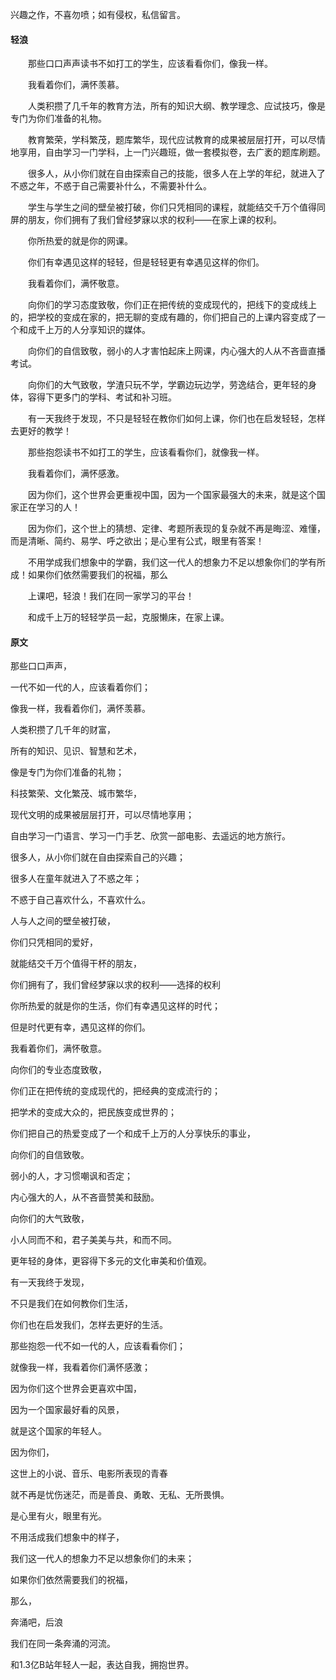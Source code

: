 

兴趣之作，不喜勿喷；如有侵权，私信留言。



#### 轻浪　　

　　那些口口声声读书不如打工的学生，应该看看你们，像我一样。

　　我看着你们，满怀羡慕。

　　人类积攒了几千年的教育方法，所有的知识大纲、教学理念、应试技巧，像是专门为你们准备的礼物。

　　教育繁荣，学科繁茂，题库繁华，现代应试教育的成果被层层打开，可以尽情地享用，自由学习一门学科，上一门兴趣班，做一套模拟卷，去广袤的题库刷题。

　　很多人，从小你们就在自由探索自己的技能，很多人在上学的年纪，就进入了不惑之年，不惑于自己需要补什么，不需要补什么。

　　学生与学生之间的壁垒被打破，你们只凭相同的课程，就能结交千万个值得同屏的朋友，你们拥有了我们曾经梦寐以求的权利——在家上课的权利。

　　你所热爱的就是你的网课。



　　你们有幸遇见这样的轻轻，但是轻轻更有幸遇见这样的你们。

　　我看着你们，满怀敬意。

　　向你们的学习态度致敬，你们正在把传统的变成现代的，把线下的变成线上的，把学校的变成在家的，把无聊的变成有趣的，你们把自己的上课内容变成了一个和成千上万的人分享知识的媒体。

　　向你们的自信致敬，弱小的人才害怕起床上网课，内心强大的人从不吝啬直播考试。

　　向你们的大气致敬，学渣只玩不学，学霸边玩边学，劳逸结合，更年轻的身体，容得下更多门的学科、考试和补习班。

　　有一天我终于发现，不只是轻轻在教你们如何上课，你们也在启发轻轻，怎样去更好的教学！



　　那些抱怨读书不如打工的学生，应该看看你们，就像我一样。

　　我看着你们，满怀感激。

　　因为你们，这个世界会更重视中国，因为一个国家最强大的未来，就是这个国家正在学习的人！

　　因为你们，这个世上的猜想、定律、考题所表现的复杂就不再是晦涩、难懂，而是清晰、简约、易学、呼之欲出；是心里有公式，眼里有答案！

　　不用学成我们想象中的学霸，我们这一代人的想象力不足以想象你们的学有所成！如果你们依然需要我们的祝福，那么

　　上课吧，轻浪！我们在同一家学习的平台！

　　和成千上万的轻轻学员一起，克服懒床，在家上课。





#### 原文

那些口口声声，

一代不如一代的人，应该看着你们；

像我一样，我看着你们，满怀羡慕。

人类积攒了几千年的财富，

所有的知识、见识、智慧和艺术，

像是专门为你们准备的礼物；

科技繁荣、文化繁茂、城市繁华，

现代文明的成果被层层打开，可以尽情地享用；

自由学习一门语言、学习一门手艺、欣赏一部电影、去遥远的地方旅行。

很多人，从小你们就在自由探索自己的兴趣；

很多人在童年就进入了不惑之年；

不惑于自己喜欢什么，不喜欢什么。

人与人之间的壁垒被打破，

你们只凭相同的爱好，

就能结交千万个值得干杯的朋友，

你们拥有了，我们曾经梦寐以求的权利——选择的权利

你所热爱的就是你的生活，你们有幸遇见这样的时代；

但是时代更有幸，遇见这样的你们。

我看着你们，满怀敬意。

向你们的专业态度致敬，

你们正在把传统的变成现代的，把经典的变成流行的；

把学术的变成大众的，把民族变成世界的；

你们把自己的热爱变成了一个和成千上万的人分享快乐的事业，

向你们的自信致敬。

弱小的人，才习惯嘲讽和否定；

内心强大的人，从不吝啬赞美和鼓励。

向你们的大气致敬，

小人同而不和，君子美美与共，和而不同。

更年轻的身体，更容得下多元的文化审美和价值观。

有一天我终于发现，

不只是我们在如何教你们生活，

你们也在启发我们，怎样去更好的生活。

那些抱怨一代不如一代的人，应该看看你们；

就像我一样，我看着你们满怀感激；

因为你们这个世界会更喜欢中国，

因为一个国家最好看的风景，

就是这个国家的年轻人。

因为你们，

这世上的小说、音乐、电影所表现的青春

就不再是忧伤迷茫，而是善良、勇敢、无私、无所畏惧。

是心里有火，眼里有光。

不用活成我们想象中的样子，

我们这一代人的想象力不足以想象你们的未来；

如果你们依然需要我们的祝福，

那么，

奔涌吧，后浪

我们在同一条奔涌的河流。

和1.3亿B站年轻人一起，表达自我，拥抱世界。